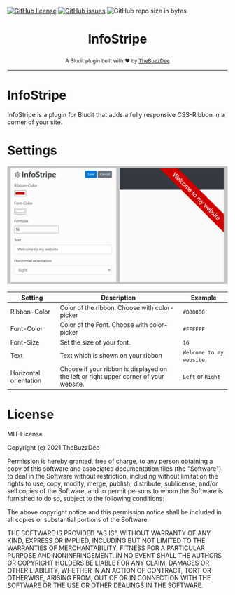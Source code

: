 [![GitHub license](https://img.shields.io/github/license/philippd1/bludit-auto-update.svg?style=flat-square)](https://github.com/TheBuzzDee/InfoStripe/blob/master/LICENSE)
[![GitHub issues](https://img.shields.io/github/issues/philippd1/bludit-auto-update.svg?style=flat-square)](https://github.com/TheBuzzDee/InfoStripe/issues)
![GitHub repo size in bytes](https://img.shields.io/github/repo-size/philippd1/bludit-auto-update.svg?style=flat-square)

<div align="center">
  <h1>InfoStripe</h1>
  <sub>A Bludit plugin built with ❤️ by <a href="https://github.com/TheBuzzDee">TheBuzzDee</a></sub>
</div>

---


InfoStripe
========

InfoStripe is a plugin for Bludit that adds a fully responsive CSS-Ribbon in a corner of your site.


Settings
========

![](docs/screenshot.png)

| Setting | Description | Example |
|-|-|-|
| Ribbon-Color | Color of the ribbon. Choose with color-picker | `#D00000` |
| Font-Color | Color of the Font. Choose with color-picker | `#FFFFFF` |
| Font-Size | Set the size of your font. | `16` |
| Text | Text which is shown on your ribbon | `Welcome to my website` |
| Horizontal orientation | Choose if your ribbon is displayed on the left or right upper corner of your website. | `Left` or `Right`  |







License
========

MIT License

Copyright (c) 2021 TheBuzzDee

Permission is hereby granted, free of charge, to any person obtaining a copy
of this software and associated documentation files (the "Software"), to deal
in the Software without restriction, including without limitation the rights
to use, copy, modify, merge, publish, distribute, sublicense, and/or sell
copies of the Software, and to permit persons to whom the Software is
furnished to do so, subject to the following conditions:

The above copyright notice and this permission notice shall be included in all
copies or substantial portions of the Software.

THE SOFTWARE IS PROVIDED "AS IS", WITHOUT WARRANTY OF ANY KIND, EXPRESS OR
IMPLIED, INCLUDING BUT NOT LIMITED TO THE WARRANTIES OF MERCHANTABILITY,
FITNESS FOR A PARTICULAR PURPOSE AND NONINFRINGEMENT. IN NO EVENT SHALL THE
AUTHORS OR COPYRIGHT HOLDERS BE LIABLE FOR ANY CLAIM, DAMAGES OR OTHER
LIABILITY, WHETHER IN AN ACTION OF CONTRACT, TORT OR OTHERWISE, ARISING FROM,
OUT OF OR IN CONNECTION WITH THE SOFTWARE OR THE USE OR OTHER DEALINGS IN THE
SOFTWARE.